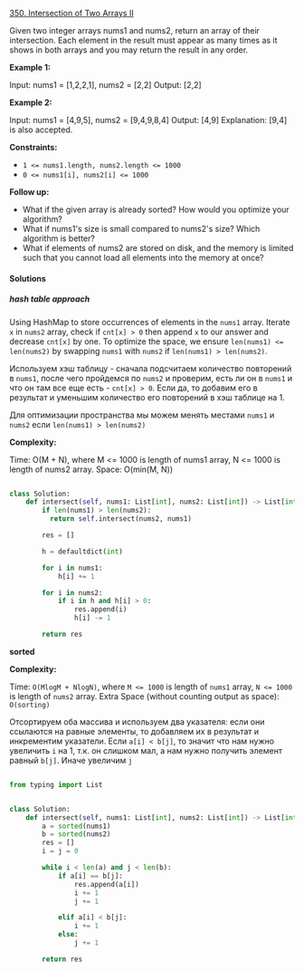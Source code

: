 [350. Intersection of Two Arrays II](https://leetcode.com/problems/intersection-of-two-arrays-ii/description/)

Given two integer arrays nums1 and nums2, return an array of their intersection. Each element in the result must appear as many times as it shows in both arrays and you may return the result in any order.

**Example 1:**

Input: nums1 = [1,2,2,1], nums2 = [2,2]
Output: [2,2]

**Example 2:**

Input: nums1 = [4,9,5], nums2 = [9,4,9,8,4]
Output: [4,9]
Explanation: [9,4] is also accepted.

**Constraints:**

- `1 <= nums1.length, nums2.length <= 1000`
- `0 <= nums1[i], nums2[i] <= 1000`

**Follow up:**

- What if the given array is already sorted? How would you optimize your algorithm?
- What if nums1's size is small compared to nums2's size? Which algorithm is better?
- What if elements of nums2 are stored on disk, and the memory is limited such that you cannot load all elements into the memory at once?

#### Solutions

##### **hash table approach**

Using HashMap to store occurrences of elements in the `nums1` array.
Iterate `x` in `nums2` array, check if `cnt[x] > 0` then append `x` to our answer and decrease `cnt[x]` by one.
To optimize the space, we ensure `len(nums1) <= len(nums2)` by swapping `nums1` with `nums2` if `len(nums1) > len(nums2)`.

Используем хэш таблицу - сначала подсчитаем количество повторений в `nums1`, после чего пройдемся по `nums2` и проверим, есть ли он в `nums1` и что он там все еще есть - `cnt[x] > 0`. Если да, то добавим его в результат и уменьшим количество его повторений в хэш таблице на 1.

Для оптимизации пространства мы можем менять местами `nums1` и `nums2` если `len(nums1) > len(nums2)`

**Complexity:**

Time: O(M + N), where M <= 1000 is length of nums1 array, N <= 1000 is length of nums2 array.
Space: O(min(M, N))

```py

class Solution:
    def intersect(self, nums1: List[int], nums2: List[int]) -> List[int]:
        if len(nums1) > len(nums2):
          return self.intersect(nums2, nums1)

        res = []

        h = defaultdict(int)

        for i in nums1:
            h[i] += 1

        for i in nums2:
            if i in h and h[i] > 0:
                res.append(i)
                h[i] -= 1

        return res

```

**sorted**

**Complexity:**

Time: `O(MlogM + NlogN)`, where `M <= 1000` is length of `nums1` array, `N <= 1000` is length of `nums2` array.
Extra Space (without counting output as space): `O(sorting)`

Отсортируем оба массива и используем два указателя: если они ссылаются на равные элементы, то добавляем их в результат и инкрементим указатели. Если `a[i] < b[j]`, то значит что нам нужно увеличить `i` на 1, т.к. он слишком мал, а нам нужно получить элемент равный `b[j]`. Иначе увеличим `j`

```py

from typing import List


class Solution:
    def intersect(self, nums1: List[int], nums2: List[int]) -> List[int]:
        a = sorted(nums1)
        b = sorted(nums2)
        res = []
        i = j = 0

        while i < len(a) and j < len(b):
            if a[i] == b[j]:
                res.append(a[i])
                i += 1
                j += 1

            elif a[i] < b[j]:
                i += 1
            else:
                j += 1

        return res

```
